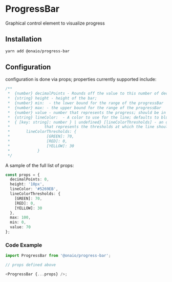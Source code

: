 # ProgressBar

Graphical control element to visualize progress

## Installation

```sh
yarn add @onaio/progress-bar
```

## Configuration

configuration is done via props; properties currently supported include:

```typescript
/**
 *  {number} decimalPoints - Rounds off the value to this number of decimalPoints;
 *  {string} height - height of the bar;
 *  {number} min:  - the lower bound for the range of the progressBar
 *  {number} max: - the upper bound for the range of the progressBar
 *  {number} value - number that represents the progress; should be in range[min, max)
 *  {string} lineColor:  - A color to use for the line; defaults to blue
 *  { [key: string]: number } | undefined} [lineColorThresholds] - an optional object
 *               that represents the thresholds at which the line should change colors
 *       lineColorThresholds: {
 *                [GREEN]: 70,
 *                [RED]: 0,
 *                [YELLOW]: 30
 *            }
 */
```

A sample of the full list of props:

```typescript
const props = {
  decimalPoints: 0,
  height: '10px',
  lineColor: '#5269EB',
  lineColorThresholds: {
    [GREEN]: 70,
    [RED]: 0,
    [YELLOW]: 30
  },
  max: 100,
  min: 0,
  value: 70
};
```

### Code Example

```typescript
import ProgressBar from '@onaio/progress-bar';

// props defined above

<ProgressBar {...props} />;
```
